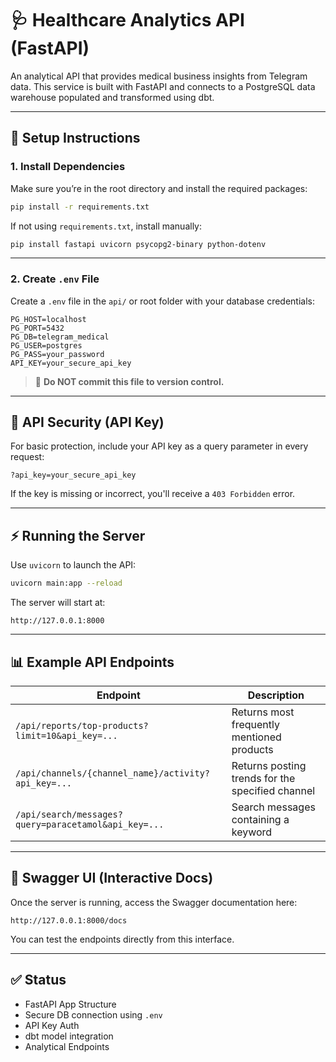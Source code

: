# 🩺 Healthcare Analytics API (FastAPI)

An analytical API that provides medical business insights from Telegram data. This service is built with FastAPI and connects to a PostgreSQL data warehouse populated and transformed using dbt.

---

## 🚀 Setup Instructions

### 1. Install Dependencies

Make sure you’re in the root directory and install the required packages:

```bash
pip install -r requirements.txt
```

If not using `requirements.txt`, install manually:

```bash
pip install fastapi uvicorn psycopg2-binary python-dotenv
```

---

### 2. Create `.env` File

Create a `.env` file in the `api/` or root folder with your database credentials:

```env
PG_HOST=localhost
PG_PORT=5432
PG_DB=telegram_medical
PG_USER=postgres
PG_PASS=your_password
API_KEY=your_secure_api_key
```

> 🔐 **Do NOT commit this file to version control.**

---

## 🔐 API Security (API Key)

For basic protection, include your API key as a query parameter in every request:

```
?api_key=your_secure_api_key
```

If the key is missing or incorrect, you'll receive a `403 Forbidden` error.

---

## ⚡ Running the Server

Use `uvicorn` to launch the API:

```bash
uvicorn main:app --reload
```

The server will start at:

```
http://127.0.0.1:8000
```

---

## 📊 Example API Endpoints

| Endpoint                                                                 | Description                                      |
|-------------------------------------------------------------------------|--------------------------------------------------|
| `/api/reports/top-products?limit=10&api_key=...`                        | Returns most frequently mentioned products       |
| `/api/channels/{channel_name}/activity?api_key=...`                    | Returns posting trends for the specified channel |
| `/api/search/messages?query=paracetamol&api_key=...`                   | Search messages containing a keyword             |

---

## 📄 Swagger UI (Interactive Docs)

Once the server is running, access the Swagger documentation here:

```
http://127.0.0.1:8000/docs
```

You can test the endpoints directly from this interface.

---

## ✅ Status

- FastAPI App Structure  
- Secure DB connection using `.env`  
- API Key Auth  
- dbt model integration  
- Analytical Endpoints  
